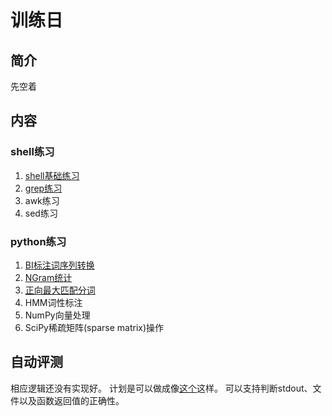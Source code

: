 训练日
=====

简介
----

先空着

内容
----

### shell练习

1. [shell基础练习](https://github.com/Oneplus/scir-training-day/tree/master/1-shell-practice/1-fundamental-of-shell)
2. [grep练习](https://github.com/Oneplus/scir-training-day/tree/master/1-shell-practice/2-learn-to-grep)
3. awk练习
4. sed练习

### python练习

1. [BI标注词序列转换](https://github.com/Oneplus/scir-training-day/tree/master/2-python-practice/1-bi-label-to-words)
2. [NGram统计](https://github.com/Oneplus/scir-training-day/tree/master/2-python-practice/2-ngram-count)
3. [正向最大匹配分词](https://github.com/Oneplus/scir-training-day/tree/master/2-python-practice/3-max-matching-word-segmentation)
4. HMM词性标注
5. NumPy向量处理
6. SciPy稀疏矩阵(sparse matrix)操作

自动评测
-------

相应逻辑还没有实现好。
计划是可以做成像[这个](https://github.com/Oneplus/scir-training-day/blob/master/1-shell-practice/1-fundamental-of-shell/run.py)这样。
可以支持判断stdout、文件以及函数返回值的正确性。

